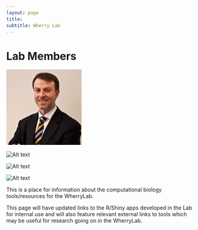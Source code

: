 ```yaml
---
layout: page
title: 
subtitle: Wherry Lab 
---
```


# Lab Members

![Alt text](/img/wherry_suit.jpg "E John Wherry")

![Alt text](/path/to/img.jpg "Optional title")

![Alt text](/path/to/img.jpg "Optional title")

![Alt text](/path/to/img.jpg "Optional title")



This is a place for information about the computational biology tools/resources for the WherryLab.

This page will have updated links to the R/Shiny apps developed in the Lab for internal use and will also feature relevant external links to tools which may be useful for research going on in the WherryLab.


